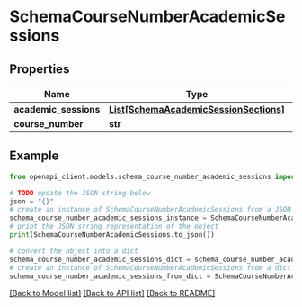 # SchemaCourseNumberAcademicSessions


## Properties

Name | Type | Description | Notes
------------ | ------------- | ------------- | -------------
**academic_sessions** | [**List[SchemaAcademicSessionSections]**](SchemaAcademicSessionSections.md) |  | [optional] 
**course_number** | **str** |  | [optional] 

## Example

```python
from openapi_client.models.schema_course_number_academic_sessions import SchemaCourseNumberAcademicSessions

# TODO update the JSON string below
json = "{}"
# create an instance of SchemaCourseNumberAcademicSessions from a JSON string
schema_course_number_academic_sessions_instance = SchemaCourseNumberAcademicSessions.from_json(json)
# print the JSON string representation of the object
print(SchemaCourseNumberAcademicSessions.to_json())

# convert the object into a dict
schema_course_number_academic_sessions_dict = schema_course_number_academic_sessions_instance.to_dict()
# create an instance of SchemaCourseNumberAcademicSessions from a dict
schema_course_number_academic_sessions_from_dict = SchemaCourseNumberAcademicSessions.from_dict(schema_course_number_academic_sessions_dict)
```
[[Back to Model list]](../README.md#documentation-for-models) [[Back to API list]](../README.md#documentation-for-api-endpoints) [[Back to README]](../README.md)


